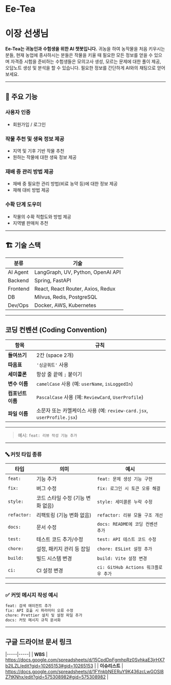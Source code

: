 # Ee-Tea
# 이장 선생님

**Ee-Tea는 귀농인과 수험생을 위한 AI 챗봇입니다.**
  귀농을 하여 농작물을 처음 키우시는 분들, 현재 농업에 종사하시는 분들은 작물을 키울 때 필요한 모든 정보를 얻을 수 있으며
  자격증 시험을 준비하는 수험생들은 모의고사 생성, 모르는 문제에 대한 풀이 제공, 오답노트 생성 및 분석을 할 수 있습니다.
  필요한 정보를 간단하게 AI와의 채팅으로 얻어보세요.

---

## 🧩 주요 기능

### 사용자 인증
- 회원가입 / 로그인

### 작물 추천 및 생육 정보 제공
- 지역 및 기후 기반 작물 추천
- 원하는 작물에 대한 생육 정보 제공

### 재배 중 관리 방법 제공
- 재배 중 필요한 관리 방법(비료 농약 등)에 대한 정보 제공
- 재해 대비 방법 제공

### 수확 단계 도우미
- 작물의 수확 적합도와 방법 제공
- 지역별 판매처 추천



---

## 🏗️ 기술 스택

| 분류 | 기술 |
|------|------|
| AI Agent | LangGraph, UV, Python, OpenAI API |
| Backend | Spring, FastAPI |
| Frontend | React, React Router, Axios, Redux |
| DB | Milvus, Redis, PostgreSQL |
| Dev/Ops | Docker, AWS, Kubernetes |


---

##  코딩 컨벤션 (Coding Convention)

| 항목 | 규칙 |
|------|------|
| **들여쓰기** | 2칸 (space 2개) |
| **따옴표** | `'싱글쿼트'` 사용 |
| **세미콜론** | 항상 줄 끝에 `;` 붙이기 |
| **변수 이름** | `camelCase` 사용 (예: `userName`, `isLoggedIn`) |
| **컴포넌트 이름** | `PascalCase` 사용 (예: `ReviewCard`, `UserProfile`) |
| **파일 이름** | 소문자 또는 카멜케이스 사용 (예: `review-card.jsx`, `userProfile.jsx`) |

---


> 예시: `feat: 리뷰 작성 기능 추가`

---

### 🔤 커밋 타입 종류

| 타입 | 의미 | 예시 |
|------|------|------|
| `feat:` | 기능 추가 | `feat: 문제 생성 기능 구현` |
| `fix:` | 버그 수정 | `fix: 로그인 시 토큰 오류 해결` |
| `style:` | 코드 스타일 수정 (기능 변화 없음) | `style: 세미콜론 누락 수정` |
| `refactor:` | 리팩토링 (기능 변화 없음) | `refactor: 리뷰 모듈 구조 개선` |
| `docs:` | 문서 수정 | `docs: README에 코딩 컨벤션 추가` |
| `test:` | 테스트 코드 추가/수정 | `test: API 테스트 코드 수정` |
| `chore:` | 설정, 패키지 관리 등 잡일 | `chore: ESLint 설정 추가` |
| `build:` | 빌드 시스템 변경 | `build: Vite 설정 변경` |
| `ci:` | CI 설정 변경 | `ci: GitHub Actions 워크플로우 추가` |

---

### ✅ 커밋 메시지 작성 예시

```bash
feat: 검색 에이전트 추가
fix: API 호출 시 파라미터 오류 수정
chore: Prettier 설치 및 설정 파일 추가
docs: 커밋 메시지 규칙 문서화
```
---

## 구글 드라이브 문서 링크

|-----|-----|
| **WBS** | https://docs.google.com/spreadsheets/d/15CpdDpFgmhpRz0SvhkaE3jrHX7b2lLZL/edit?gid=10265153#gid=10265153 |
| **이슈리스트** | https://docs.google.com/spreadsheets/d/1FYnkbNEERuY9K436zcLwGOSl8Z7tKNhx/edit?gid=575308982#gid=575308982 |

